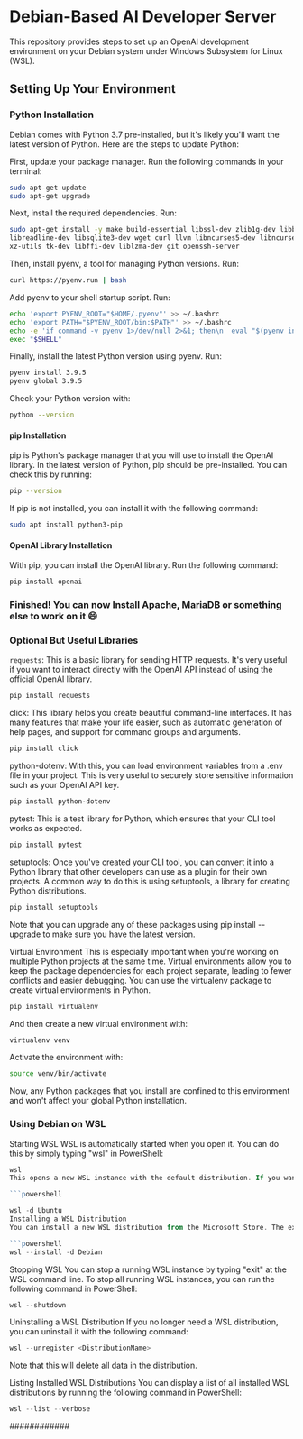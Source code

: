 # Debian-Based AI Developer Server
This repository provides steps to set up an OpenAI development environment on your Debian system under Windows Subsystem for Linux (WSL).

## Setting Up Your Environment
### Python Installation
Debian comes with Python 3.7 pre-installed, but it's likely you'll want the latest version of Python. Here are the steps to update Python:

First, update your package manager. Run the following commands in your terminal:
```bash
sudo apt-get update
sudo apt-get upgrade
```
Next, install the required dependencies. Run:
```bash
sudo apt-get install -y make build-essential libssl-dev zlib1g-dev libbz2-dev \
libreadline-dev libsqlite3-dev wget curl llvm libncurses5-dev libncursesw5-dev \
xz-utils tk-dev libffi-dev liblzma-dev git openssh-server
```
Then, install pyenv, a tool for managing Python versions. Run:
```bash
curl https://pyenv.run | bash
```
Add pyenv to your shell startup script. Run:
```bash
echo 'export PYENV_ROOT="$HOME/.pyenv"' >> ~/.bashrc
echo 'export PATH="$PYENV_ROOT/bin:$PATH"' >> ~/.bashrc
echo -e 'if command -v pyenv 1>/dev/null 2>&1; then\n  eval "$(pyenv init -)"\nfi' >> ~/.bashrc
exec "$SHELL"
```

Finally, install the latest Python version using pyenv. Run:
```bash
pyenv install 3.9.5
pyenv global 3.9.5
```
Check your Python version with:
```bash
python --version
```
#### pip Installation
pip is Python's package manager that you will use to install the OpenAI library. In the latest version of Python, pip should be pre-installed. You can check this by running:
```bash
pip --version
```
If pip is not installed, you can install it with the following command:
```bash
sudo apt install python3-pip
```
#### OpenAI Library Installation
With pip, you can install the OpenAI library. Run the following command:
```bash
pip install openai
```
### Finished!  You can now Install Apache, MariaDB or something else to work on it :smile:

### Optional But Useful Libraries

`requests`: This is a basic library for sending HTTP requests. It's very useful if you want to interact directly with the OpenAI API instead of using the official OpenAI library.
```bash
pip install requests
```
click: This library helps you create beautiful command-line interfaces. It has many features that make your life easier, such as automatic generation of help pages, and support for command groups and arguments.
```bash
pip install click
```
python-dotenv: With this, you can load environment variables from a .env file in your project. This is very useful to securely store sensitive information such as your OpenAI API key.
```bash
pip install python-dotenv
```
pytest: This is a test library for Python, which ensures that your CLI tool works as expected.
```bash
pip install pytest
```
setuptools: Once you've created your CLI tool, you can convert it into a Python library that other developers can use as a plugin for their own projects. A common way to do this is using setuptools, a library for creating Python distributions.
```bash
pip install setuptools
```
Note that you can upgrade any of these packages using pip install --upgrade <packagename> to make sure you have the latest version.

Virtual Environment
This is especially important when you're working on multiple Python projects at the same time. Virtual environments allow you to keep the package dependencies for each project separate, leading to fewer conflicts and easier debugging. You can use the virtualenv package to create virtual environments in Python.

```bash
pip install virtualenv
```
And then create a new virtual environment with:

```bash
virtualenv venv
```
Activate the environment with:

```bash
source venv/bin/activate
```
Now, any Python packages that you install are confined to this environment and won't affect your global Python installation.

### Using Debian on WSL
Starting WSL
WSL is automatically started when you open it. You can do this by simply typing "wsl" in PowerShell:

```powershell
wsl
This opens a new WSL instance with the default distribution. If you want to start a specific distribution, you can provide its name as an argument, e.g.,:

```powershell

wsl -d Ubuntu
Installing a WSL Distribution
You can install a new WSL distribution from the Microsoft Store. The exact command depends on the specific distribution you want to install. For example, to install Ubuntu 20.04, you could run:

```powershell
wsl --install -d Debian
```
Stopping WSL
You can stop a running WSL instance by typing "exit" at the WSL command line. To stop all running WSL instances, you can run the following command in PowerShell:

```powershell
wsl --shutdown
```
Uninstalling a WSL Distribution
If you no longer need a WSL distribution, you can uninstall it with the following command:

```powershell
wsl --unregister <DistributionName>
```
  Note that this will delete all data in the distribution.

Listing Installed WSL Distributions
You can display a list of all installed WSL distributions by running the following command in PowerShell:

```powershell
wsl --list --verbose
```




















############









